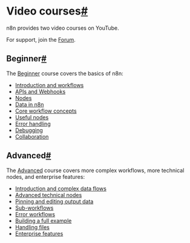 [](https://github.com/n8n-io/n8n-docs/edit/main/docs/video-courses.md "Edit this page")

# Video courses[#](#video-courses "Permanent link")

n8n provides two video courses on YouTube.

For support, join the [Forum](https://community.n8n.io/).

## Beginner[#](#beginner "Permanent link")

The [Beginner](https://www.youtube.com/playlist?list=PLlET0GsrLUL59YbxstZE71WszP3pVnZfI) course covers the basics of n8n:

*   [Introduction and workflows](https://youtu.be/4BVTkqbn_tY?si=g2A5eD8kAoia5k6y)
*   [APIs and Webhooks](https://youtu.be/y_cpFMF1pzk?si=zi3wM4W7nx8Jkcw3)
*   [Nodes](https://youtu.be/rCPXBkeBWCQ?si=-T2iUsydwS5ym6yI)
*   [Data in n8n](https://youtu.be/2YfWuNziPE4?si=4jB-fubG1_T0HXYx)
*   [Core workflow concepts](https://youtu.be/kkrA7tGHYNo?si=mLVbuV98ohL5YVnm)
*   [Useful nodes](https://youtu.be/Rmi-ckbMOQE?si=H_dF77uf5KJU7RtH)
*   [Error handling](https://youtu.be/XEUVl3bbMhI?si=nUyaME5kyxe6daGO)
*   [Debugging](https://youtu.be/Gxe_RfCRH-o?si=F-pAviLTIeL3-X13)
*   [Collaboration](https://youtu.be/pI0W-0Qcwmo?si=X7sALFXo2e-cY9FQ)

## Advanced[#](#advanced "Permanent link")

The [Advanced](https://www.youtube.com/playlist?list=PLlET0GsrLUL5bxmx5c1H1Ms_OtOPYZIEG) course covers more complex workflows, more technical nodes, and enterprise features:

*   [Introduction and complex data flows](https://youtu.be/TFTLMQLozCI?si=vX0ooIH1RmbsgAkC)
*   [Advanced technical nodes](https://youtu.be/JM4jqYs4Fxo?si=YSNMeSay3C29C8HS)
*   [Pinning and editing output data](https://youtu.be/zcNB8L4_9mA?si=LZJ9DlYDQQxL7eeP)
*   [Sub-workflows](https://youtu.be/xr05Ie_Hkyg?si=rqqP8llttZPBjBeD)
*   [Error workflows](https://youtu.be/77Ewdaby47M?si=6YRlC4nMgG4hVQPV)
*   [Building a full example](https://youtu.be/wOKLEfeJLVE?si=YMW5t-PzPq7QKbPY)
*   [Handling files](https://youtu.be/2RAZYNigqOY?si=9x4vLX2Qo08xx8vC)
*   [Enterprise features](https://youtu.be/fXEubzmVJ_E?si=aK9_fI9tkF6F5CtB)